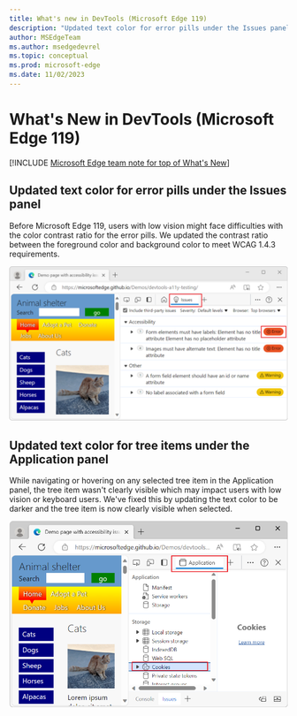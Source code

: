 ```yaml
---
title: What's new in DevTools (Microsoft Edge 119)
description: "Updated text color for error pills under the Issues panel. Updated text color for tree items under the Application panel. And more."
author: MSEdgeTeam
ms.author: msedgedevrel
ms.topic: conceptual
ms.prod: microsoft-edge
ms.date: 11/02/2023
---
```

# What's New in DevTools (Microsoft Edge 119)

[!INCLUDE [Microsoft Edge team note for top of What's New](../../includes/edge-whats-new-note.md)]


<!-- ====================================================================== -->
## Updated text color for error pills under the Issues panel

Before Microsoft Edge 119, users with low vision might face difficulties with the color contrast ratio for the error pills. We updated the contrast ratio between the foreground color and background color to meet WCAG 1.4.3 requirements.

![Updated text color for error pills under the Issues panel](./devtools-119-images/dark-text-color-on-pills.png)

<!-- ====================================================================== -->
## Updated text color for tree items under the Application panel

While navigating or hovering on any selected tree item in the Application panel, the tree item wasn't clearly visible which may impact users with low vision or keyboard users. We've fixed this by updating the text color to be darker and the tree item is now clearly visible when selected.

![Updated text color for tree items under the Application panel](./devtools-119-images/visible-tree-item-application-panel.png)


<!-- ====================================================================== -->
<!-- uncomment if content is copied from developer.chrome.com to this page -->

<!-- > [!NOTE]
> Portions of this page are modifications based on work created and [shared by Google](https://developers.google.com/terms/site-policies) and used according to terms described in the [Creative Commons Attribution 4.0 International License](https://creativecommons.org/licenses/by/4.0).
> The original page for announcements from the Chromium project is [What's New in DevTools (Chrome 119)](https://developer.chrome.com/blog/new-in-devtools-119) and is authored by [Sofia Emelianova](https://developers.google.com/web/resources/contributors) (Senior Technical Writer working on Chrome DevTools at Google). -->


<!-- ====================================================================== -->
<!-- uncomment if content is copied from developer.chrome.com to this page -->

<!-- [![Creative Commons License](../../../../media/cc-logo/88x31.png)](https://creativecommons.org/licenses/by/4.0)
This work is licensed under a [Creative Commons Attribution 4.0 International License](https://creativecommons.org/licenses/by/4.0). -->
